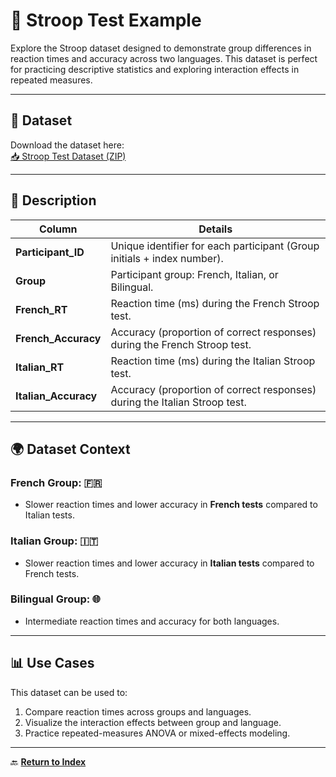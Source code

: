 # 🎨 **Stroop Test Example**

Explore the Stroop dataset designed to demonstrate group differences in reaction times and accuracy across two languages. This dataset is perfect for practicing descriptive statistics and exploring interaction effects in repeated measures.

---

## 📂 **Dataset**
Download the dataset here:  
[📥 Stroop Test Dataset (ZIP)](dataset/stroop.csv.zip)

---

## 📝 **Description**

| **Column**            | **Details**                                                                 |
|------------------------|-----------------------------------------------------------------------------|
| **Participant_ID**     | Unique identifier for each participant (Group initials + index number).    |
| **Group**              | Participant group: French, Italian, or Bilingual.                         |
| **French_RT**          | Reaction time (ms) during the French Stroop test.                         |
| **French_Accuracy**    | Accuracy (proportion of correct responses) during the French Stroop test. |
| **Italian_RT**         | Reaction time (ms) during the Italian Stroop test.                        |
| **Italian_Accuracy**   | Accuracy (proportion of correct responses) during the Italian Stroop test.|

---

## 🌍 **Dataset Context**

### **French Group: 🇫🇷**
- Slower reaction times and lower accuracy in **French tests** compared to Italian tests.

### **Italian Group: 🇮🇹**
- Slower reaction times and lower accuracy in **Italian tests** compared to French tests.

### **Bilingual Group: 🌐**
- Intermediate reaction times and accuracy for both languages.

---

## 📊 **Use Cases**
This dataset can be used to:
1. Compare reaction times across groups and languages.
2. Visualize the interaction effects between group and language.
3. Practice repeated-measures ANOVA or mixed-effects modeling.

---

🔙 **[Return to Index](index.md)**
